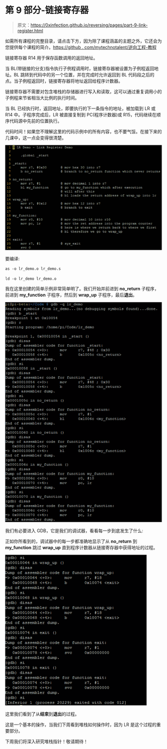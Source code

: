 # 第 9 部分-链接寄存器

> 原文：<https://0xinfection.github.io/reversing/pages/part-9-link-register.html>

如需所有课程的完整目录，请点击下方，因为除了课程涵盖的主题之外，它还会为您提供每个课程的简介。[https://github . com/mytechnotalent/逆向工程-教程](https://github.com/mytechnotalent/Reverse-Engineering-Tutorial)

链接寄存器 R14 用于保存函数调用的返回地址。

当 BL(带链接的分支)指令执行子例程调用时，链接寄存器被设置为子例程返回地址。BL 跳转到代码中的另一个位置，并在完成时允许返回到 BL 代码段之后的点。当子例程返回时，链接寄存器将地址返回给程序计数器。

链接寄存器不需要对包含堆栈的存储器进行写入和读取，这可以通过重复调用小的子例程来节省相当大比例的执行时间。

当 BL 已经执行时，返回地址，即要执行的下一条指令的地址，被加载到 LR 或 R14 中。子程序完成后，LR 被直接复制到 PC(程序计数器)或 R15，代码继续在顺序代码源中先前的位置执行。

代码时间！如果您不理解这里的代码示例中的所有内容，也不要气馁。在接下来的几课中，这一点会变得很清楚。

![](img/a3248b43d9aa9a249eb80268ae74acbc.png)

要编译:

```
as -o lr_demo.o lr_demo.s

ld -o lr_demo lr_demo.o

```

我在这里创建的简单示例非常简单明了。我们开始并前进到 **no_return** 子程序，前进到 **my_function** 子程序，然后到 **wrap_up** 子程序，最后**退出**。

![](img/38bab569b66e3758b972888624dadcf4.png)

我们有必要进入 GDB，它是我们的调试器，看看每一步到底发生了什么:

正如你所看到的，调试器中的每一步都准确地显示了从 **no_return** 到 **my_function** 跳过 **wrap_up** 直到程序计数器从链接寄存器中获得地址的过程。

![](img/dfda2e8c96f21d0a01477be39670ec9d.png)

这里我们看到了从**结束**到**退出**的过程。

这是一个基本的操作，当我们下周看到堆栈如何操作时，因为 LR 是这个过程的重要部分。

下周我们将深入研究堆栈指针！敬请期待！